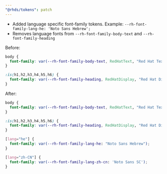 ```yaml
---
"@rhds/tokens": patch
---
```


- Added language specific font-family tokens. Example: `--rh-font-family-lang-he: 'Noto Sans Hebrew';`
- Removes language fonts from `--rh-font-family-body-text` and `--rh-font-family-heading`

Before:
```css
body {
  font-family: var(--rh-font-family-body-text, RedHatText, "Red Hat Text", "Noto Sans Arabic", "Noto Sans Hebrew", "Noto Sans JP", "Noto Sans KR", "Noto Sans Malayalam", "Noto Sans SC", "Noto Sans TC", "Noto Sans Thai", Helvetica, Arial, sans-serif);
}

:is(h1,h2,h3,h4,h5,h6) {
  font-family: var(--rh-font-family-heading, RedHatDisplay, "Red Hat Display", "Noto Sans Arabic", "Noto Sans Hebrew", "Noto Sans JP", "Noto Sans KR", "Noto Sans Malayalam", "Noto Sans SC", "Noto Sans TC", "Noto Sans Thai", Helvetica, Arial, sans-serif);
}
```

After:
```css
body {
  font-family: var(--rh-font-family-body-text, RedHatText, "Red Hat Text");
}

:is(h1,h2,h3,h4,h5,h6) {
  font-family: var(--rh-font-family-heading, RedHatDisplay, "Red Hat Display");
}

[lang="he"] {
  font-family: var(--rh-font-family-lang-he: "Noto Sans Hebrew");
}

[lang="zh-CN"] {
  font-family: var(--rh-font-family-lang-zh-cn: 'Noto Sans SC');
}
```
